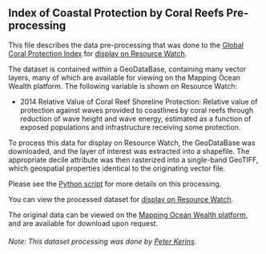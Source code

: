 ## Index of Coastal Protection by Coral Reefs Pre-processing
This file describes the data pre-processing that was done to the [Global Coral Protection Index](http://maps.oceanwealth.org/) for [display on Resource Watch](https://resourcewatch.org/data/explore/).

The dataset is contained within a GeoDataBase, containing many vector layers, many of which are available for viewing on the Mapping Ocean Wealth platform. The following variable is shown on Resource Watch:
- 2014 Relative Value of Coral Reef Shoreline Protection: Relative value of protection against waves provided to coastlines by coral reefs through reduction of wave height and wave energy, estimated as a function of exposed populations and infrastructure receiving some protection.

To process this data for display on Resource Watch, the GeoDataBase was downloaded, and the layer of interest was extracted into a shapefile. The appropriate decile attribute was then rasterized into a single-band GeoTIFF, which geospatial properties identical to the originating vector file.

Please see the [Python script](https://github.com/resource-watch/data-pre-processing/blob/master/ocn_014_index_of_coastal_protection_by_coral_reefs/ocn_014_index_of_coastal_protection_by_coral_reefs.py) for more details on this processing.

You can view the processed dataset for [display on Resource Watch](https://resourcewatch.org/data/explore/).

The original data can be viewed on the [Mapping Ocean Wealth platform](http://maps.oceanwealth.org/), and are available for download upon request.

###### Note: This dataset processing was done by [Peter Kerins](https://www.wri.org/profile/peter-kerins).